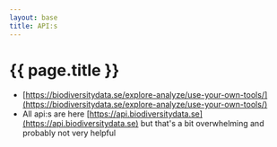 ```yaml
---
layout: base
title: API:s
---
```

# {{ page.title }}

- [https://biodiversitydata.se/explore-analyze/use-your-own-tools/](https://biodiversitydata.se/explore-analyze/use-your-own-tools/)
- All api:s are here [https://api.biodiversitydata.se](https://api.biodiversitydata.se) but that's a bit overwhelming and probably not very helpful
